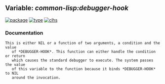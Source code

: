## Variable: ***common-lisp:*debugger-hook****
[![package](https://img.shields.io/badge/Package-COMMON--LISP-5f9ea0.svg?style=social&colorA=999999)](../) [![type](https://img.shields.io/badge/Type-Variable-5f9ea0.svg?style=social&colorA=999999)](../#variable) [![clhs](https://img.shields.io/badge/CLHS-*DEBUGGER--HOOK*-5f9ea0.svg?style=social&colorA=999999)](http://www.lispworks.com/documentation/HyperSpec/Body/v_debugg.htm) 
### Documentation
```
This is either NIL or a function of two arguments, a condition and the value
   of *DEBUGGER-HOOK*. This function can either handle the condition or return
   which causes the standard debugger to execute. The system passes the value
   of this variable to the function because it binds *DEBUGGER-HOOK* to NIL
   around the invocation.
```

